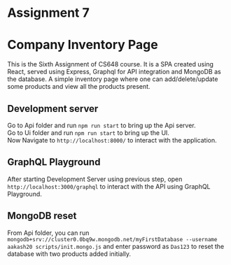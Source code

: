 # Assignment 7

# Company Inventory Page

This is the Sixth Assignment of CS648 course. It is a SPA created using React, served using Express, Graphql for API integration and MongoDB as the database. A simple inventory page where one can add/delete/update some products and view all the products present.

## Development server

Go to Api folder and run `npm run start` to bring up the Api server.\
Go to Ui folder and run `npm run start` to bring up the UI.\
Now Navigate to `http://localhost:8000/` to interact with the application.

## GraphQL Playground

After starting Development Server using previous step, open `http://localhost:3000/graphql` to interact with the API using GraphQL Playground.

## MongoDB reset

From Api folder, you can run `mongodb+srv://cluster0.0bq9w.mongodb.net/myFirstDatabase --username aakash20 scripts/init.mongo.js` and enter password as `Das123` to reset the database with two products added initially.
